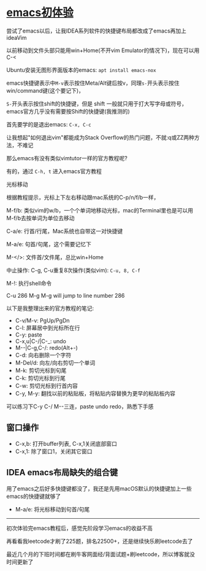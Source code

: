 # [emacs初体验](/2020/08/emacs_first_attempt.md)

尝试了emacs以后，让我IDEA系列软件的快捷键布局都改成了emacs再加上ideaVim

以前移动到文件头部只能用win+Home(不开vim Emulator的情况下)，现在可以用C-<

Ubuntu安装无图形界面版本的emacs: `apt install emacs-nox`

emacs快捷键表示中`M-v`表示按住Meta/Alt键后按v，同理`s-`开头表示按住win/command键(这个要记下)，

`S-`开头表示按住shift的快捷键，但是 shift 一般就只用于打大写字母或符号，emacs官方几乎没有需要按Shift的快捷键(我推测的)

首先要学的是退出emacs: `C-x, C-c`

让我想起"如何退出vim"都能成为Stack Overflow的热门问题，不就:q或ZZ两种方法，不难记

那么emacs有没有类似vimtutor一样的官方教程呢?

有的，通过 `C-h, t` 进入emacs官方教程

<i class="fa fa-hashtag"></i>
光标移动

根据教程提示，光标上下左右移动跟mac系统的C-p/n/f/b一样，

M-f/b: 类似vim的w/b，一个个单词地移动光标，mac的Terminal里也是可以用M-f/b去按单词为单位去移动

C-a/e: 行首/行尾，Mac系统也自带这一对快捷键

M-a/e: 句首/句尾，这个需要记忆下

M-\</>: 文件首/文件尾，总比win+Home

中止操作: C-g, C-u重复8次操作(类似vim): `C-u, 8, C-f`

M-!: 执行shell命令

C-u 286 M-g M-g will jump to line number 286

以下是我整理出来的官方教程的笔记:

- C-v/M-v: PgUp/PgDn
- C-l: 屏幕居中到光标所在行
- C-y: paste
- C-x,u|C-/|C-_: undo
- M--|C-g,C-/: redo(Alt+-)
- C-d: 向右删除一个字符
- M-Del/d: 向左/向右剪切一个单词
- M-k: 剪切光标到句尾
- C-k: 剪切光标到行尾
- C-w: 剪切光标到行首内容
- C-y, M-y: 翻找以前的粘贴板，将粘贴内容替换为更早的粘贴板内容

可以练习下C-y C-/ M--三连，paste undo redo，熟悉下手感

## 窗口操作

- C-x,b: 打开buffer列表, C-x,1关闭底部窗口
- C-x,1: 除了窗口1，关闭其它窗口
 
## IDEA emacs布局缺失的组合键

用了emacs之后好多快捷键都没了，我还是先用macOS默认的快捷键加上一些emacs的快捷键就够了

- M-a/e: 将光标移动到句首/句尾

---

初次体验完emacs教程后，感觉先阶段学习emacs的收益不高

再看看我leetcode才刷了225题，排名22500+，还是继续快乐刷leetcode去了

最近几个月的下班时间都在刷牛客网面经/背面试题+刷leetcode，所以博客就没时间更新了
